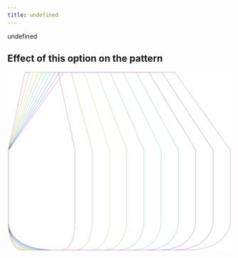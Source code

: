 ```yaml
---
title: undefined
---
```


undefined

## Effect of this option on the pattern

![This image shows the effect of this option by superimposing several variants that have a different value for this option](lucy_width_sample.svg "Effect of this option on the pattern")
